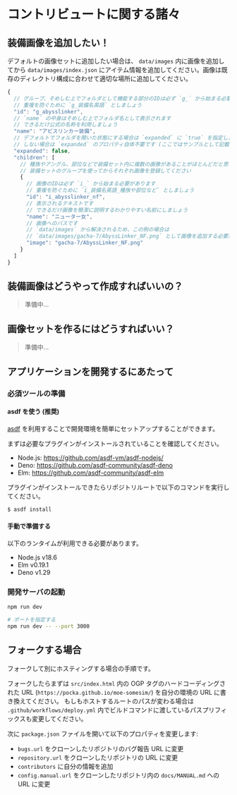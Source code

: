 # コントリビュートに関する諸々

## 装備画像を追加したい！

デフォルトの画像セットに追加したい場合は、 `data/images` 内に画像を追加してから `data/images/index.json` にアイテム情報を追加してください。画像は既存のディレクトリ構成に合わせて適切な場所に追加してください。

```ts
{
  // グループ、そめしむ上でフォルダとして機能する部分のIDは必ず `g_` から始まる必要があります
  // 重複を防ぐために `g_装備名英語` としましょう
  "id": "g_abysslinker",
  // `name` の中身はそめしむ上でフォルダ名として表示されます
  // できるだけ公式の名称を利用しましょう
  "name": "アビスリンカー装備",
  // デフォルトでフォルダを開いた状態にする場合は `expanded` に `true` を指定します
  // しない場合は `expanded` のプロパティ自体不要です (ここではサンプルとして記載しています)
  "expanded": false,
  "children": [
    // 種族やアングル、部位などで装備セット内に複数の画像があることがほとんどだと思うので、
    // 装備セットのグループを使ってからそれぞれ画像を登録してください
    {
      // 画像のIDは必ず `i_` から始まる必要があります
      // 重複を防ぐために `i_装備名英語_種族や部位など` としましょう
      "id": "i_abysslinker_nf",
      // 表示されるテキストです
      // できるだけ画像を簡潔に説明するわかりやすい名前にしましょう
      "name": "ニューター女",
      // 画像へのパスです
      // `data/images` から解決されるため、この例の場合は
      // `data/images/gacha-7/AbyssLinker_NF.png` として画像を追加する必要があります
      "image": "gacha-7/AbyssLinker_NF.png"
    }
  ]
}
```

## 装備画像はどうやって作成すればいいの？

> 準備中...

## 画像セットを作るにはどうすればいい？

> 準備中...

## アプリケーションを開発するにあたって

### 必須ツールの準備

#### asdf を使う (推奨)

[asdf](https://github.com/asdf-vm/asdf) を利用することで開発環境を簡単にセットアップすることができます。

まずは必要なプラグインがインストールされていることを確認してください。

- Node.js: <https://github.com/asdf-vm/asdf-nodejs/>
- Deno: <https://github.com/asdf-community/asdf-deno>
- Elm: <https://github.com/asdf-community/asdf-elm>

プラグインがインストールできたらリポジトリルートで以下のコマンドを実行してください。

```sh
$ asdf install
```

#### 手動で準備する

以下のランタイムが利用できる必要があります。

- Node.js v18.6
- Elm v0.19.1
- Deno v1.29

### 開発サーバの起動

```sh
npm run dev

# ポートを指定する
npm run dev -- --port 3000
```

## フォークする場合

フォークして別にホスティングする場合の手順です。

フォークしたらまずは `src/index.html` 内の OGP タグのハードコーディングされた URL (`https://pocka.github.io/moe-somesim/`) を自分の環境の URL に書き換えてください。
もしもホストするルートのパスが変わる場合は `.github/workflows/deploy.yml` 内でビルドコマンドに渡しているパスプリフィックスも変更してください。

次に `package.json` ファイルを開いて以下のプロパティを変更します:

- `bugs.url` をクローンしたリポジトリのバグ報告 URL に変更
- `repository.url` をクローンしたリポジトリの URL に変更
- `contributors` に自分の情報を追加
- `config.manual.url` をクローンしたリポジトリ内の `docs/MANUAL.md` への URL に変更
